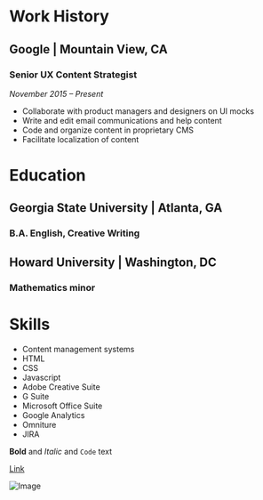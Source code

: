 # Work History
## Google | Mountain View, CA
### Senior UX Content Strategist 
_November 2015 – Present_
 
- Collaborate with product managers and designers on UI mocks
- Write and edit email communications and help content
- Code and organize content in proprietary CMS
- Facilitate localization of content

# Education
## Georgia State University | Atlanta, GA
### B.A. English, Creative Writing
## Howard University | Washington, DC
### Mathematics minor


# Skills
- Content management systems
- HTML
- CSS
- Javascript
- Adobe Creative Suite
- G Suite
- Microsoft Office Suite
- Google Analytics
- Omniture
- JIRA



**Bold** and _Italic_ and `Code` text

[Link](https://www.linkedin.com/in/obi2020) 

![Image](https://media.giphy.com/media/XIqCQx02E1U9W/giphy.gif)


